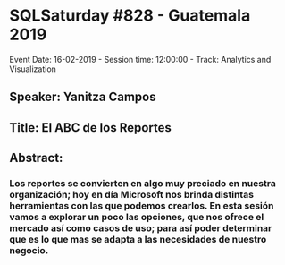 # SQLSaturday #828 - Guatemala 2019
Event Date: 16-02-2019 - Session time: 12:00:00 - Track: Analytics and Visualization
## Speaker: Yanitza Campos
## Title: El ABC de los Reportes
## Abstract:
### Los reportes se convierten en algo muy preciado en nuestra organización; hoy en día Microsoft nos brinda distintas herramientas con las que podemos crearlos.  En esta sesión vamos a explorar un poco las opciones, que nos ofrece el mercado así  como casos de uso; para así poder determinar que es lo que mas se adapta a las necesidades de nuestro negocio.
